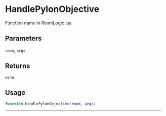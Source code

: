 # HandlePylonObjective
Function name in RoomLogic.lua
## Parameters
`room`, `args`
## Returns
`none`
## Usage
```lua
function HandlePylonObjective(room, args)
```
---
